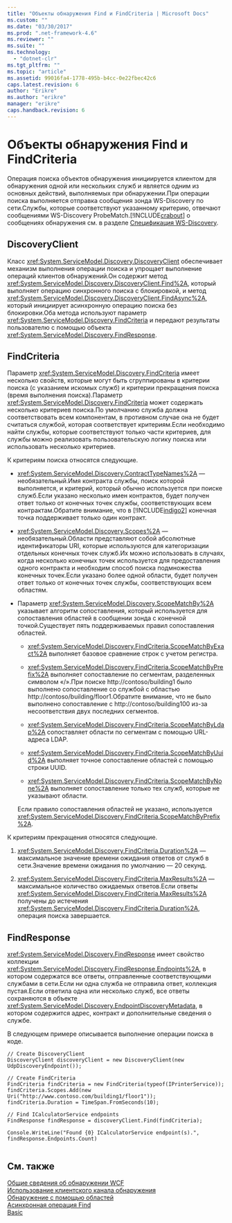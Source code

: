 ```yaml
---
title: "Объекты обнаружения Find и FindCriteria | Microsoft Docs"
ms.custom: ""
ms.date: "03/30/2017"
ms.prod: ".net-framework-4.6"
ms.reviewer: ""
ms.suite: ""
ms.technology: 
  - "dotnet-clr"
ms.tgt_pltfrm: ""
ms.topic: "article"
ms.assetid: 99016fa4-1778-495b-b4cc-0e22fbec42c6
caps.latest.revision: 6
author: "Erikre"
ms.author: "erikre"
manager: "erikre"
caps.handback.revision: 6
---
```

# Объекты обнаружения Find и FindCriteria
Операция поиска объектов обнаружения инициируется клиентом для обнаружения одной или нескольких служб и является одним из основных действий, выполняемых при обнаружении.При операции поиска выполняется отправка сообщения зонда WS\-Discovery по сети.Службы, которые соответствуют указанному критерию, отвечают сообщениями WS\-Discovery ProbeMatch.[!INCLUDE[crabout](../../../../includes/crabout-md.md)] о сообщениях обнаружения см. в разделе [Спецификация WS\-Discovery](http://go.microsoft.com/fwlink/?LinkID=122347).  
  
## DiscoveryClient  
 Класс <xref:System.ServiceModel.Discovery.DiscoveryClient> обеспечивает механизм выполнения операции поиска и упрощает выполнение операций клиентов обнаружений.Он содержит метод <xref:System.ServiceModel.Discovery.DiscoveryClient.Find%2A>, который выполняет операцию синхронного поиска с блокировкой, и метод <xref:System.ServiceModel.Discovery.DiscoveryClient.FindAsync%2A>, который инициирует асинхронную операцию поиска без блокировки.Оба метода используют параметр <xref:System.ServiceModel.Discovery.FindCriteria> и передают результаты пользователю с помощью объекта <xref:System.ServiceModel.Discovery.FindResponse>.  
  
## FindCriteria  
 Параметр <xref:System.ServiceModel.Discovery.FindCriteria> имеет несколько свойств, которые могут быть сгруппированы в критерии поиска \(с указанием искомых служб\) и критерии прекращения поиска \(время выполнения поиска\).Параметр <xref:System.ServiceModel.Discovery.FindCriteria> может содержать несколько критериев поиска.По умолчанию служба должна соответствовать всем компонентам, в противном случае она не будет считаться службой, которая соответствует критериям.Если необходимо найти службы, которые соответствуют только части критериев, для службы можно реализовать пользовательскую логику поиска или использовать несколько критериев.  
  
 К критериям поиска относятся следующие.  
  
-   <xref:System.ServiceModel.Discovery.ContractTypeNames%2A> — необязательный.Имя контракта службы, поиск которой выполняется, и критерий, который обычно используется при поиске служб.Если указано несколько имен контрактов, будет получен ответ только от конечных точек службы, соответствующих всем контрактам.Обратите внимание, что в [!INCLUDE[indigo2](../../../../includes/indigo2-md.md)] конечная точка поддерживает только один контракт.  
  
-   <xref:System.ServiceModel.Discovery.Scopes%2A> — необязательный.Области представляют собой абсолютные идентификаторы URI, которые используются для категоризации отдельных конечных точек служб.Их можно использовать в случаях, когда несколько конечных точек используется для предоставления одного контракта и необходим способ поиска подмножества конечных точек.Если указано более одной области, будет получен ответ только от конечных точек службы, соответствующих всем областям.  
  
-   Параметр <xref:System.ServiceModel.Discovery.ScopeMatchBy%2A> указывает алгоритм сопоставления, который используется для сопоставления областей в сообщении зонда с конечной точкой.Существует пять поддерживаемых правил сопоставления областей.  
  
    -   <xref:System.ServiceModel.Discovery.FindCriteria.ScopeMatchByExact%2A> выполняет базовое сравнение строк с учетом регистра.  
  
    -   <xref:System.ServiceModel.Discovery.FindCriteria.ScopeMatchByPrefix%2A> выполняет сопоставление по сегментам, разделенных символом «\/».При поиске http:\/\/contoso\/building1 было выполнено сопоставление со службой с областью http:\/\/contoso\/building\/floor1.Обратите внимание, что не было выполнено сопоставление с http:\/\/contoso\/building100 из\-за несоответствия двух последних сегментов.  
  
    -   <xref:System.ServiceModel.Discovery.FindCriteria.ScopeMatchByLdap%2A> сопоставляет области по сегментам с помощью URL\-адреса LDAP.  
  
    -   <xref:System.ServiceModel.Discovery.FindCriteria.ScopeMatchByUuid%2A> выполняет точное сопоставление областей с помощью строки UUID.  
  
    -   <xref:System.ServiceModel.Discovery.FindCriteria.ScopeMatchByNone%2A> выполняет сопоставление только тех служб, которые не указывают области.  
  
     Если правило сопоставления областей не указано, используется <xref:System.ServiceModel.Discovery.FindCriteria.ScopeMatchByPrefix%2A>.  
  
 К критериям прекращения относятся следующие.  
  
1.  <xref:System.ServiceModel.Discovery.FindCriteria.Duration%2A> — максимальное значение времени ожидания ответов от служб в сети.Значение времени ожидания по умолчанию — 20 секунд.  
  
2.  <xref:System.ServiceModel.Discovery.FindCriteria.MaxResults%2A> — максимальное количество ожидаемых ответов.Если ответы <xref:System.ServiceModel.Discovery.FindCriteria.MaxResults%2A> получены до истечения <xref:System.ServiceModel.Discovery.FindCriteria.Duration%2A>, операция поиска завершается.  
  
## FindResponse  
 <xref:System.ServiceModel.Discovery.FindResponse> имеет свойство коллекции <xref:System.ServiceModel.Discovery.FindResponse.Endpoints%2A>, в котором содержатся все ответы, отправленные соответствующими службами в сети.Если ни одна служба не отправила ответ, коллекция пустая.Если ответила одна или несколько служб, все ответы сохраняются в объекте <xref:System.ServiceModel.Discovery.EndpointDiscoveryMetadata>, в котором содержится адрес, контракт и дополнительные сведения о службе.  
  
 В следующем примере описывается выполнение операции поиска в коде.  
  
```  
// Create DiscoveryClient  
DiscoveryClient discoveryClient = new DiscoveryClient(new UdpDiscoveryEndpoint());  
  
// Create FindCriteria  
FindCriteria findCriteria = new FindCriteria(typeof(IPrinterService));  
findCriteria.Scopes.Add(new Uri("http://www.contoso.com/building1/floor1"));  
findCriteria.Duration = TimeSpan.FromSeconds(10);   
  
// Find ICalculatorService endpoints              
FindResponse findResponse = discoveryClient.Find(findCriteria);  
  
Console.WriteLine("Found {0} ICalculatorService endpoint(s).", findResponse.Endpoints.Count)  
  
```  
  
## См. также  
 [Общие сведения об обнаружении WCF](../../../../docs/framework/wcf/feature-details/wcf-discovery-overview.md)   
 [Использование клиентского канала обнаружения](../../../../docs/framework/wcf/feature-details/using-the-discovery-client-channel.md)   
 [Обнаружение с помощью областей](../../../../docs/framework/wcf/samples/discovery-with-scopes-sample.md)   
 [Асинхронная операция Find](../../../../docs/framework/wcf/samples/asynchronous-find-sample.md)   
 [Basic](../../../../docs/framework/wcf/samples/basic-sample.md)